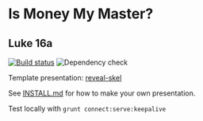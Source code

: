 # Is Money My Master?
## Luke 16a

[![Build status](https://github.com/sermons/master/actions/workflows/build.yml/badge.svg)](https://github.com/sermons/master/actions/workflows/build.yml)
![Dependency check](https://img.shields.io/librariesio/github/sermons/master)

Template presentation: [reveal-skel](https://github.com/sermons/reveal-skel)

See [INSTALL.md](INSTALL.md)
for how to make your own presentation.

Test locally with `grunt connect:serve:keepalive`
